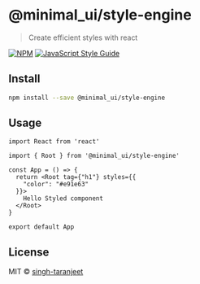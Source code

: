 # @minimal_ui/style-engine

> Create efficient styles with react

[![NPM](https://img.shields.io/npm/v/@minimal_ui/style-engine.svg)](https://www.npmjs.com/package/@minimal_ui/style-engine) [![JavaScript Style Guide](https://img.shields.io/badge/code_style-standard-brightgreen.svg)](https://standardjs.com)

## Install

```bash
npm install --save @minimal_ui/style-engine
```

## Usage

```tsx
import React from 'react'

import { Root } from '@minimal_ui/style-engine'

const App = () => {
  return <Root tag={"h1"} styles={{
    "color": "#e91e63"
  }}>
    Hello Styled component
  </Root>
}

export default App
```

## License

MIT © [singh-taranjeet](https://github.com/singh-taranjeet)

